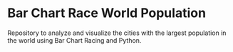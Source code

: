 # Bar Chart Race World Population

Repository to analyze and visualize the cities with the largest population in the world using Bar Chart Racing and Python.
